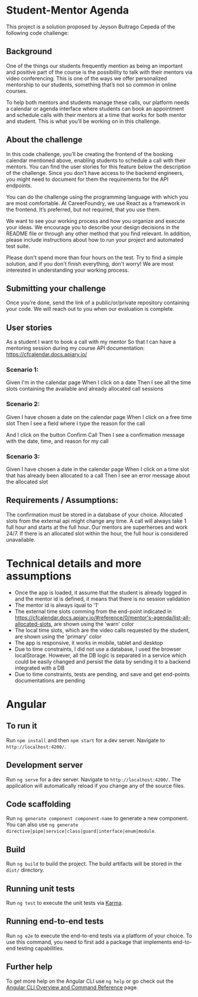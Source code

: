 # Student-Mentor Agenda

This project is a solution proposed by Jeyson Buitrago Cepeda of the following code challenge:

## Background

One of the things our students frequently mention as being an important and positive part of the course is the possibility to talk with their mentors via video conferencing. This is one of the ways we offer personalized mentorship to our students, something that’s not so common in online courses.

To help both mentors and students manage these calls, our platform needs a calendar or agenda interface where students can book an appointment and schedule calls with their mentors at a time that works for both mentor and student. This is what you’ll be working on in this challenge.

## About the challenge

In this code challenge, you’ll be creating the frontend of the booking calendar mentioned above, enabling students to schedule a call with their mentors. You can find the user stories for this feature below the description of the challenge.
Since you don't have access to the backend engineers, you might need to document for them the requirements for the API endpoints.

You can do the challenge using the programming language with which you are most comfortable. At CareerFoundry, we use React as a framework in the frontend. It’s preferred, but not required, that you use them.

We want to see your working process and how you organize and execute your ideas. We encourage you to describe your design decisions in the README file or through any other method that you find relevant. In addition, please include instructions about how to run your project and automated test suite.

Please don't spend more than four hours on the test. Try to find a simple solution, and if you don't finish everything, don't worry! We are most interested in understanding your working process.

## Submitting your challenge
Once you’re done, send the link of a public/or/private repository containing your code. We will reach out to you when our evaluation is complete.

## User stories

As a student
I want to book a call with my mentor
So that I can have a mentoring session during my course
API documentation: https://cfcalendar.docs.apiary.io/

### Scenario 1:
Given I'm in the calendar page
When I click on a date
Then I see all the time slots containing the available and already allocated call sessions

### Scenario 2:
Given I have chosen a date on the calendar page
When I click on a free time slot
Then I see a field where I type the reason for the call

And I click on the button Confirm Call
Then I see a confirmation message with the date, time, and reason for my call

### Scenario 3:
Given I have chosen a date in the calendar page
When I click on a time slot that has already been allocated to a call Then I see an error message about the allocated
slot

## Requirements / Assumptions:
The confirmation must be stored in a database of your choice.
Allocated slots from the external api might change any time.
A call will always take 1 full hour and starts at the full hour.
Our mentors are superheroes and work 24/7.
If there is an allocated slot within the hour, the full hour is considered unavailable.

# Technical details and more assumptions

- Once the app is loaded, it assume that the student is already logged in and the mentor id is defined, it means that there is no session validation
- The mentor id is always iqual to '1'
- The external time slots comming from the end-point indicated in https://cfcalendar.docs.apiary.io/#reference/0/mentor's-agenda/list-all-allocated-slots, are shown using the 'warn' color
- The local time slots, which are the video calls requested by the student, are shown using the 'primary' color
- The app is responsive, it works in mobile, tablet and desktop
- Due to time constraints, I did not use a database, I used the browser localStorage.  However, all the DB logic is separated in a service which could be easily changed and persist the data by sending it to a backend integrated with a DB
- Due to time constraints, tests are pending, and save and get end-points documentations are pending


# Angular

## To run it

Run `npm install` and then `npm start` for a dev server. Navigate to `http://localhost:4200/`.

## Development server

Run `ng serve` for a dev server. Navigate to `http://localhost:4200/`. The application will automatically reload if you change any of the source files.

## Code scaffolding

Run `ng generate component component-name` to generate a new component. You can also use `ng generate directive|pipe|service|class|guard|interface|enum|module`.

## Build

Run `ng build` to build the project. The build artifacts will be stored in the `dist/` directory.

## Running unit tests

Run `ng test` to execute the unit tests via [Karma](https://karma-runner.github.io).

## Running end-to-end tests

Run `ng e2e` to execute the end-to-end tests via a platform of your choice. To use this command, you need to first add a package that implements end-to-end testing capabilities.

## Further help

To get more help on the Angular CLI use `ng help` or go check out the [Angular CLI Overview and Command Reference](https://angular.io/cli) page.
